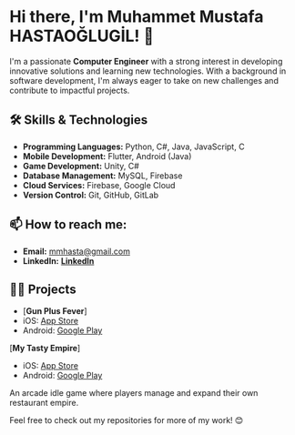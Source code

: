 # Hi there, I'm Muhammet Mustafa HASTAOĞLUGİL! 👋

I'm a passionate **Computer Engineer** with a strong interest in developing innovative solutions and learning new technologies. With a background in software development, I'm always eager to take on new challenges and contribute to impactful projects.

## 🛠 Skills & Technologies
- **Programming Languages:** Python, C#, Java, JavaScript, C
- **Mobile Development:** Flutter, Android (Java)
- **Game Development:** Unity, C#
- **Database Management:** MySQL, Firebase
- **Cloud Services:** Firebase, Google Cloud
- **Version Control:** Git, GitHub, GitLab

## 📫 How to reach me:
- **Email:** mmhasta@gmail.com
- **LinkedIn:** [**LinkedIn**](https://www.linkedin.com/in/muhammet-mustafa-hastao%C4%9Flugil-420999236/)

## 👨‍💻 Projects
- [**Gun Plus Fever**]  
- iOS: [App Store](https://apps.apple.com/tr/app/gun-plus-fever/id6449928628)  
- Android: [Google Play](https://play.google.com/store/apps/details?id=com.BoomCodes.GunPlusFever&hl=en)

[**My Tasty Empire**]  
- iOS: [App Store](https://apps.apple.com/us/app/my-tasty-empire/id6502766369)  
- Android: [Google Play](https://play.google.com/store/apps/details?id=com.BoomCodes.MyTastyEmpire&hl=en)  

An arcade idle game where players manage and expand their own restaurant empire.


Feel free to check out my repositories for more of my work! 😊
